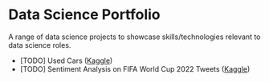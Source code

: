 # Data Science Portfolio

A range of data science projects to showcase skills/technologies relevant to data science roles.

- [TODO] Used Cars ([Kaggle](https://www.kaggle.com/datasets/thedevastator/uncovering-factors-that-affect-used-car-prices))
- [TODO] Sentiment Analysis on FIFA World Cup 2022 Tweets ([Kaggle](https://www.kaggle.com/datasets/tirendazacademy/fifa-world-cup-2022-tweets))